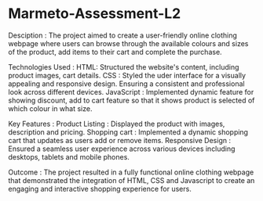 # Marmeto-Assessment-L2

Desciption :
The project aimed to create a user-friendly online clothing webpage where users can browse through the available colours and sizes of the product, add items to their cart and complete the purchase.

Technologies Used :
HTML: Structured the website's content, including product images, cart details.
CSS : Styled the uder interface for a visually appealing and responsive design. Ensuring a consistent and professional look across different devices.
JavaScript : Implemented dynamic feature for showing discount, add to cart feature so that it shows product is selected of which colour in what size. 

Key Features :
Product Listing : Displayed the product with images, description and pricing.
Shopping cart : Implemented a dynamic shopping cart that updates as users add or remove items.
Responsive Design : Ensured a seamless user experience across various devices including desktops, tablets and mobile phones.

Outcome :
The project resulted in a fully functional online clothing webpage that demonstrated the integration of HTML, CSS and Javascript to create an engaging and interactive shopping experience for users.
